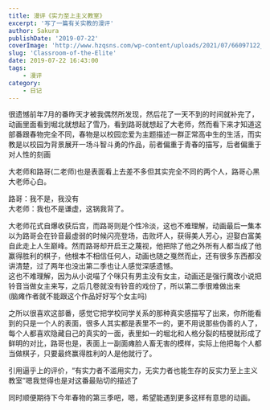 ```yaml
---
title: 漫评《实力至上主义教室》
excerpt: '写了一篇有关实教的漫评'
author: Sakura
publishDate: '2019-07-22'
coverImage: 'http://www.hzqsns.com/wp-content/uploads/2021/07/66097122_p0_master1200.jpg'
slug: 'Classroom-of-the-Elite'
date: 2019-07-22 16:43:00
tags:
    - 漫评
category:
    - 日记
---
```


<!-- wp:paragraph -->
<p>很遗憾前年7月的番昨天才被我偶然所发现，然后花了一天不到的时间就补完了，动画里面看到堀北就想起了雪乃，看到路哥就想起了大老师，然而看下来才知道这部番跟春物完全不同，春物是以校园恋爱为主题描述一群正常高中生的生活，而实教是以校园为背景展开一场斗智斗勇的作品，前者偏重于青春的描写，后者偏重于对人性的刻画</p>
<!-- /wp:paragraph -->

<!-- wp:paragraph -->
<p>大老师和路哥(二老师)也是表面看上去差不多但其实完全不同的两个人，路哥心黑大老师心白。</p>
<!-- /wp:paragraph -->

<!-- wp:paragraph -->
<p>路哥：我不是，我没有<br>大老师：我也不是谦虚，这锅我背了。</p>
<!-- /wp:paragraph -->

<!-- wp:paragraph -->
<p>大老师花式自爆收获后宫，而路哥则是个性冷淡，这也不难理解，动画最后一集本以为路哥会在铃音最虚弱的时候闪亮登场，击败坏人，获得美人芳心，迎娶白富美自此走上人生巅峰。然而路哥却开启王之蔑视，他把除了他之外所有人都当成了他赢得胜利的棋子，他根本不相信任何人，动画也随之戛然而止，还有很多东西都没讲清楚，过了两年也没出第二季也让人感觉深感遗憾。<br>这也不难理解，因为从小说喵了个咪只有男主没有女主，动画还是强行魔改小说把铃音当做女主来写，之后几卷就没有铃音的戏份了，所以第二季很难做出来<br>(脑瘫作者就不能跟这个作品好好写个女主吗)</p>
<!-- /wp:paragraph -->

<!-- wp:paragraph -->
<p>之所以很喜欢这部番，感觉它把学校同学关系的那种真实感描写了出来，你所能看到的只是一个人的表面，很多人其实都是表里不一的，更不用说那些伪善的人了，每个人都喜欢隐藏自己的真实的一面，表里如一的堀北和人格分裂的桔梗就形成了鲜明的对比，路哥也是，表面上一副面瘫脸人畜无害的模样，实际上他把每个人都当做棋子，只要最终赢得胜利的人是他就行了。</p>
<!-- /wp:paragraph -->

<!-- wp:paragraph -->
<p>引用逼乎上的评价，“有实力者不滥用实力，无实力者也能生存的反实力至上主义教室”嗯我觉得也是对这番最贴切的描述了</p>
<!-- /wp:paragraph -->

<!-- wp:paragraph -->
<p>同时顺便期待下今年春物的第三季吧，嗯，希望能遇到更多这样有意思的动画。</p>
<!-- /wp:paragraph -->
